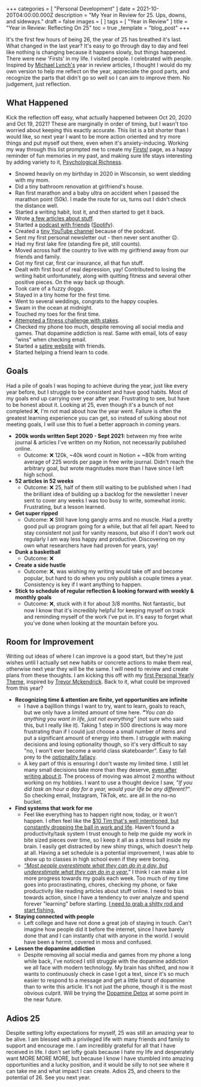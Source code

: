 +++
categories = [ "Personal Development" ]
date = 2021-10-20T04:00:00.000Z
description = "My Year in Review for 25. Ups, downs, and sideways."
draft = false
images = [ ]
tags = [ "Year in Review" ]
title = "Year in Review: Reflecting On 25"
toc = true
_template = "blog_post"
+++

It's the first few hours of being 26, the year of 25 has breathed it's last. What changed in the last year? It's easy to go through day to day and feel like nothing is changing because it happens slowly, but things happened. There were new 'Firsts' in my life. I visited people. I celebrated with people. Inspired by [Michael Lynch's](https://mtlynch.io/solo-developer-year-3/) year in review articles, I thought I would do my own version to help me reflect on the year, appreciate the good parts, and recognize the parts that didn't go so well so I can aim to improve them. No judgement, just reflection.

## What Happened

Kick the reflection off easy, what actually happened between Oct 20, 2020 and Oct 19, 2021? These are marginally in order of timing, but I wasn't too worried about keeping this exactly accurate. This list is a bit shorter than I would like, so next year I want to be more action oriented and try more things and put myself out there, even when it's anxiety-inducing. Working my way through this list prompted me to create my [Firsts!](https://kevinquinn.fun/firsts/) page, as a happy reminder of fun memories in my past, and making sure life stays interesting by adding variety to it, [Psychological Richness](https://elemental.medium.com/psychological-richness-may-be-the-missing-piece-in-your-life-s-puzzle-ac0397d0b79d).

* Snowed heavily on my birthday in 2020 in Wisconsin, so went sledding with my mom.
* Did a tiny bathroom renovation at girlfriend's house.
* Ran first marathon and a baby ultra on accident when I passed the marathon point (50k). I made the route for us, turns out I didn't check the distance well.
* Started a writing habit, lost it, and then started to get it back.
* Wrote [a few articles about stuff](https://kevinquinn.fun/blog/).
* Started a [podcast with friends](https://facadeproject.com) ([Spotify](https://open.spotify.com/show/3naVg4Hs2Q6Djgx39kPm9X)).
* Created a [tiny YouTube channel](https://www.youtube.com/channel/UC9YP1-_DAlDcW4vri2YUmcg/about) because of the podcast.
* Sent my first personal newsletter out - then never sent another ☹️.
* Had my first lake fire (standing fire pit, still counts).
* Moved across half the country to live with my girlfriend away from our friends and family.
* Got my first car, first car insurance, all that fun stuff.
* Dealt with first bout of real depression, yay! Contributed to losing the writing habit unfortunately, along with quitting fitness and several other positive pieces. On the way back up though.
* Took care of a fuzzy doggo.
* Stayed in a tiny home for the first time.
* Went to several weddings, congrats to the happy couples.
* Swam in the ocean at midnight.
* Touched my toes for the first time.
* [Attempted a fitness challenge with stakes](https://www.youtube.com/watch?v=d8QtEsC9SbM).
* Checked my phone too much, despite removing all social media and games. That dopamine addiction is real. Same with email, lots of easy "wins" when checking email.
* Started a [satire website](https://justtechdebt.com/) with friends.
* Started helping a friend learn to code.

## Goals

Had a pile of goals I was hoping to achieve during the year, just like every year before, but I struggle to be consistent and have good habits. Most of my goals end up carrying over year after year. Frustrating to see, but have to be honest about it. Looking at 25, even though it's a bunch of not completed ❌, I'm not mad about how the year went. Failure is often the greatest learning experience you can get, so instead of sulking about not meeting goals, I will use this to fuel a better approach in coming years.

* **200k words written Sept 2020 - Sept 2021:** between my free write journal & articles I've written on my Notion, not necessarily published online.
  * Outcome: ❌ 120k, \~40k word count in Notion + \~80k from writing average of 225 words per page in free write journal. Didn't reach the arbitrary goal, but wrote magnitudes more than I have since I left high school.
* **52 articles in 52 weeks**
  * Outcome: ❌ 25, half of them still waiting to be published when I had the brilliant idea of building up a backlog for the newsletter I never sent to cover any weeks I was too busy to write, somewhat ironic. Frustrating, but a lesson learned.
* **Get super ripped**
  * Outcome: ❌ Still have long gangly arms and no muscle. Had a pretty good pull up program going for a while, but that all fell apart. Need to stay consistent not just for vanity reasons, but also if I don't work out regularly I am way less happy and productive. Discovering on my own what researchers have had proven for years, yay!
* **Dunk a basketball**
  * Outcome: ❌
* **Create a side hustle**
  * Outcome: ❌, was wishing my writing would take off and become popular, but hard to do when you only publish a couple times a year. Consistency is key if I want anything to happen.
* **Stick to schedule of regular reflection & looking forward with weekly & monthly goals**
  * Outcome: ❌, stuck with it for about 3/8 months. Not fantastic, but now I know that it's incredibly helpful for keeping myself on track and reminding myself of the work I've put in. It's easy to forget what you've done when looking at the mountain before you.

## Room for Improvement

Writing out ideas of where I can improve is a good start, but they're just wishes until I actually set new habits or concrete actions to make them real, otherwise next year they will be the same. I will need to review and create plans from these thoughts. I am kicking this off with my [first Personal Yearly Theme](https://kevinquinn.fun/blog/personal-theme-completion-26/), inspired by [Trevor Mckendrick](https://www.trevormckendrick.com/essays/why-i-create-yearly-themes). Back to it, what could be improved from this year?

* **Recognizing time & attention are finite, yet opportunities are infinite**
  * I have a bajillion things I want to try, want to learn, goals to reach, but we only have a limited amount of time here. **_"_**_You can do anything you want in life, just not everything"_ (not sure who said this, but I really like it). Taking 1 step in 500 directions is way more frustrating than if I could just choose a small number of items and put a significant amount of energy into them. I struggle with making decisions and losing optionality though, so it's very difficult to say "no, I won't ever become a world class skateboarder". Easy to fall prey to the [optionality fallacy](https://nesslabs.com/optionality-fallacy).
  * A key part of this is ensuring I don't waste my limited time. I still let many small decisions take more than they deserve, [even after writing about it](https://kevinquinn.fun/blog/stop-wasting-time-on-the-small-potatoes-decisions/). The process of moving was almost 2 months without working on my hobbies. I want to use a thought device I saw, _"If you did <x> task an hour a day for a year, would your life be any different?"_. So checking email, Instagram, TikTok, etc. are all in the no-no bucket.
* **Find systems that work for me**
  * Feel like everything has to happen right now, today, or it won't happen. I often feel like the [$10 Tim that's well intentioned, but constantly dropping the ball in work and life](https://radreads.co/10k-day/). Haven't found a productivity/task system I trust enough to help me guide my work in bite sized pieces over time, so I keep it all as a stress ball inside my brain. I easily get distracted by new shiny things, which doesn't help at all. Having a set schedule is a potential improvement, I was able to show up to classes in high school even if they were boring.
  * [_“Most people overestimate what they can do in a day, but underestimate what they can do in a year._](https://blog.stephsmith.io/you-dont-need-to-quit-your-job-to-make/)” I think I can make a lot more progress towards my goals each week. Too much of my time goes into procrastinating, chores, checking my phone, or fake productivity like reading articles about stuff online. I need to bias towards action, since I have a tendency to over analyze and spend forever "learning" before starting. [I need to grab a shitty rod and start fishing.](https://www.dickiebush.com/articles/fishing)
* **Staying connected with people**
  * Left college and have not done a great job of staying in touch. Can't imagine how people did it before the internet, since I have barely done that and I can instantly chat with anyone in the world. I would have been a hermit, covered in moss and confused.
* **Lessen the dopamine addiction**
  * Despite removing all social media and games from my phone a long while back, I've noticed I still struggle with the dopamine addiction we all face with modern technology. My brain has shifted, and now it wants to continuously check in case I got a text, since it's so much easier to respond to a message and get a little burst of dopamine than to write this article. It's not just the phone, though it is the most obvious culprit. Will be trying the [Dopamine Detox](https://www.youtube.com/watch?v=h6jSTr47CcI&list=PLoxRG0tZiah9dfTgJmqFFW9HXBoAwSkB-&index=1) at some point in the near future.

## Adios 25

Despite setting lofty expectations for myself, 25 was still an amazing year to be alive. I am blessed with a privileged life with many friends and family to support and encourage me. I am incredibly grateful for all that I have received in life. I don't set lofty goals because I hate my life and desperately want MORE MORE MORE, but because I know I have stumbled into amazing opportunities and a lucky position, and it would be silly to not see where it can take me and what impact I can create. Adios 25, and cheers to the potential of 26. See you next year.
